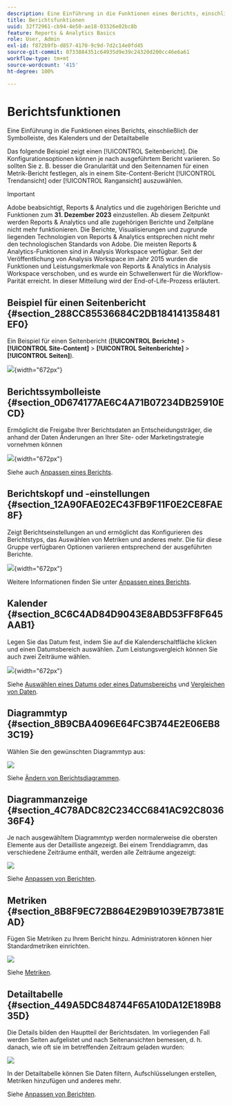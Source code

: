 ```yaml
---
description: Eine Einführung in die Funktionen eines Berichts, einschließlich der Symbolleiste, des Kalenders und der Detailtabelle
title: Berichtsfunktionen
uuid: 32f72961-cb94-4e50-ae18-03326e02bc8b
feature: Reports & Analytics Basics
role: User, Admin
exl-id: f872b9fb-d857-4170-9c9d-7d2c14e0fd45
source-git-commit: 0733884351c64935d9e39c24320d200cc46e6a61
workflow-type: tm+mt
source-wordcount: '415'
ht-degree: 100%

---
```


# Berichtsfunktionen

Eine Einführung in die Funktionen eines Berichts, einschließlich der Symbolleiste, des Kalenders und der Detailtabelle

Das folgende Beispiel zeigt einen [!UICONTROL Seitenbericht]. Die Konfigurationsoptionen können je nach ausgeführtem Bericht variieren. So sollten Sie z. B. besser die Granularität und den Seitennamen für einen Metrik-Bericht festlegen, als in einem Site-Content-Bericht [!UICONTROL Trendansicht] oder [!UICONTROL Rangansicht] auszuwählen.

>[!IMPORTANT]
>Adobe beabsichtigt, Reports &amp; Analytics und die zugehörigen Berichte und Funktionen zum **31. Dezember 2023** einzustellen. Ab diesem Zeitpunkt werden Reports &amp; Analytics und alle zugehörigen Berichte und Zeitpläne nicht mehr funktionieren. Die Berichte, Visualisierungen und zugrunde liegenden Technologien von Reports &amp; Analytics entsprechen nicht mehr den technologischen Standards von Adobe. Die meisten Reports &amp; Analytics-Funktionen sind in Analysis Workspace verfügbar. Seit der Veröffentlichung von Analysis Workspace im Jahr 2015 wurden die Funktionen und Leistungsmerkmale von Reports &amp; Analytics in Analysis Workspace verschoben, und es wurde ein Schwellenwert für die Workflow-Parität erreicht. In dieser Mitteilung wird der End-of-Life-Prozess erläutert.

## Beispiel für einen Seitenbericht {#section_288CC85536684C2DB184141358481EF0}

Ein Beispiel für einen Seitenbericht (**[!UICONTROL Berichte]** > **[!UICONTROL Site-Content]** > **[!UICONTROL Seitenberichte]** > **[!UICONTROL Seiten]**).

![](assets/pages_report.png){width=&quot;672px&quot;}

## Berichtssymbolleiste {#section_0D674177AE6C4A71B07234DB25910ECD}

Ermöglicht die Freigabe Ihrer Berichtsdaten an Entscheidungsträger, die anhand der Daten Änderungen an Ihrer Site- oder Marketingstrategie vornehmen können

![](assets/toolbar.png){width=&quot;672px&quot;}

Siehe auch [Anpassen eines Berichts](/help/analyze/reports-analytics/reports-customize/customizing-reports-overview.md).

## Berichtskopf und -einstellungen {#section_12A90FAE02EC43FB9F11F0E2CE8FAE8F}

Zeigt Berichtseinstellungen an und ermöglicht das Konfigurieren des Berichtstyps, das Auswählen von Metriken und anderes mehr. Die für diese Gruppe verfügbaren Optionen variieren entsprechend der ausgeführten Berichte. 

![](assets/settings_header.png){width=&quot;672px&quot;}

Weitere Informationen finden Sie unter [Anpassen eines Berichts](/help/analyze/reports-analytics/reports-customize/customizing-reports-overview.md).

## Kalender {#section_8C6C4AD84D9043E8ABD53FF8F645AAB1}

Legen Sie das Datum fest, indem Sie auf die Kalenderschaltfläche klicken und einen Datumsbereich auswählen. Zum Leistungsvergleich können Sie auch zwei Zeiträume wählen.

![](assets/calendar_large.png){width=&quot;672px&quot;}

Siehe [Auswählen eines Datums oder eines Datumsbereichs](/help/analyze/reports-analytics/reports-customize/customizing-reports-overview.md) und [Vergleichen von Daten](/help/analyze/reports-analytics/reports-customize/customizing-reports-overview.md).

## Diagrammtyp {#section_8B9CBA4096E64FC3B744E2E06EB83C19}

Wählen Sie den gewünschten Diagrammtyp aus:

![](assets/graph_type.png)

Siehe [Ändern von Berichtsdiagrammen](/help/analyze/reports-analytics/reports-customize/t-reports-graphs.md).

## Diagrammanzeige {#section_4C78ADC82C234CC6841AC92C803636F4}

Je nach ausgewähltem Diagrammtyp werden normalerweise die obersten Elemente aus der Detailliste angezeigt. Bei einem Trenddiagramm, das verschiedene Zeiträume enthält, werden alle Zeiträume angezeigt:

![](assets/graph.png)

Siehe [Anpassen von Berichten](/help/analyze/reports-analytics/reports-customize/customizing-reports-overview.md).

## Metriken {#section_8B8F9EC72B864E29B91039E7B7381EAD}

Fügen Sie Metriken zu Ihrem Bericht hinzu. Administratoren können hier Standardmetriken einrichten.

![](assets/metrics.png)

Siehe [Metriken](/help/analyze/reports-analytics/metrics.md).

## Detailtabelle {#section_449A5DC848744F65A10DA12E189B835D}

Die Details bilden den Hauptteil der Berichtsdaten. Im vorliegenden Fall werden Seiten aufgelistet und nach Seitenansichten bemessen, d. h. danach, wie oft sie im betreffenden Zeitraum geladen wurden:

![](assets/detail.png)

In der Detailtabelle können Sie Daten filtern, Aufschlüsselungen erstellen, Metriken hinzufügen und anderes mehr.

Siehe [Anpassen von Berichten](/help/analyze/reports-analytics/reports-customize/customizing-reports-overview.md).
